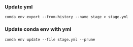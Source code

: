 ### Update yml
```
conda env export --from-history --name stage > stage.yml
```

### Update conda env with yml
```
conda env update --file stage.yml --prune
```
